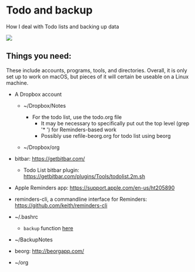 # Todo and backup

How I deal with Todo lists and backing up data

![](https://github.com/sndean/copyImportant/raw/master/example.png)

## Things you need:

These include accounts, programs, tools, and directories. Overall, it is only set up to work on macOS, but pieces of it will certain be useable on a Linux machine.

* A Dropbox account
 
  * ~/Dropbox/Notes
  
    * For the todo list, use the todo.org file
      - It may be necessary to specifically put out the top level (grep '* ') for Reminders-based work
      - Possibly use refile-beorg.org for todo list using beorg
  
  * ~/Dropbox/org

* bitbar: https://getbitbar.com/

  * Todo List bitbar plugin: https://getbitbar.com/plugins/Tools/todolist.2m.sh

* Apple Reminders app:
https://support.apple.com/en-us/ht205890

* reminders-cli, a commandline interface for Reminders:
https://github.com/keith/reminders-cli

* ~/.bashrc

  * `backup` function [here](/.bashrc)

* ~/BackupNotes

* beorg: http://beorgapp.com/

* ~/org

